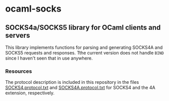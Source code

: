 ocaml-socks
===========

SOCKS4a/SOCKS5 library for OCaml clients and servers
---------------------------------------------

This library implements functions for parsing and generating SOCKS4A and SOCKS5 requests and responses.
Tthe current version does not handle `BIND` since I haven't seen that in use anywhere.



### Resources

The protocol description is included in this repository in the files [SOCKS4.protocol.txt] and [SOCKS4A.protocol.txt] for SOCKS4 and the 4A extension, respectively.

[SOCKS4.protocol.txt]: ./rfc/SOCKS4.protocol.txt
[SOCKS4A.protocol.txt]: ./rfc/SOCKS4A.protocol.txt
